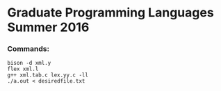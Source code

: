 # Graduate Programming Languages Summer 2016

### Commands:
```
bison -d xml.y
flex xml.l
g++ xml.tab.c lex.yy.c -ll
./a.out < desiredfile.txt
```
